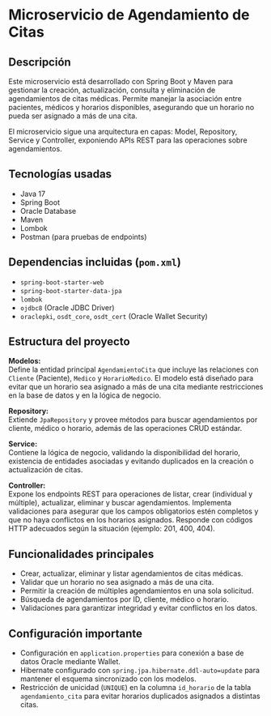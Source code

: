 # Microservicio de Agendamiento de Citas

## Descripción

Este microservicio está desarrollado con Spring Boot y Maven para gestionar la creación, actualización, consulta y eliminación de agendamientos de citas médicas. Permite manejar la asociación entre pacientes, médicos y horarios disponibles, asegurando que un horario no pueda ser asignado a más de una cita.

El microservicio sigue una arquitectura en capas: Model, Repository, Service y Controller, exponiendo APIs REST para las operaciones sobre agendamientos.

## Tecnologías usadas

- Java 17  
- Spring Boot  
- Oracle Database  
- Maven  
- Lombok  
- Postman (para pruebas de endpoints)  

## Dependencias incluidas (`pom.xml`)

- `spring-boot-starter-web`  
- `spring-boot-starter-data-jpa`  
- `lombok`  
- `ojdbc8` (Oracle JDBC Driver)  
- `oraclepki`, `osdt_core`, `osdt_cert` (Oracle Wallet Security)  

## Estructura del proyecto

**Modelos:**  
Define la entidad principal `AgendamientoCita` que incluye las relaciones con `Cliente` (Paciente), `Medico` y `HorarioMedico`. El modelo está diseñado para evitar que un horario sea asignado a más de una cita mediante restricciones en la base de datos y en la lógica de negocio.

**Repository:**  
Extiende `JpaRepository` y provee métodos para buscar agendamientos por cliente, médico o horario, además de las operaciones CRUD estándar.

**Service:**  
Contiene la lógica de negocio, validando la disponibilidad del horario, existencia de entidades asociadas y evitando duplicados en la creación o actualización de citas.

**Controller:**  
Expone los endpoints REST para operaciones de listar, crear (individual y múltiple), actualizar, eliminar y buscar agendamientos. Implementa validaciones para asegurar que los campos obligatorios estén completos y que no haya conflictos en los horarios asignados. Responde con códigos HTTP adecuados según la situación (ejemplo: 201, 400, 404).

## Funcionalidades principales

- Crear, actualizar, eliminar y listar agendamientos de citas médicas.
- Validar que un horario no sea asignado a más de una cita.
- Permitir la creación de múltiples agendamientos en una sola solicitud.
- Búsqueda de agendamientos por ID, cliente, médico o horario.
- Validaciones para garantizar integridad y evitar conflictos en los datos.

## Configuración importante

- Configuración en `application.properties` para conexión a base de datos Oracle mediante Wallet.
- Hibernate configurado con `spring.jpa.hibernate.ddl-auto=update` para mantener el esquema sincronizado con los modelos.
- Restricción de unicidad (`UNIQUE`) en la columna `id_horario` de la tabla `agendamiento_cita` para evitar horarios duplicados asignados a distintas citas.

